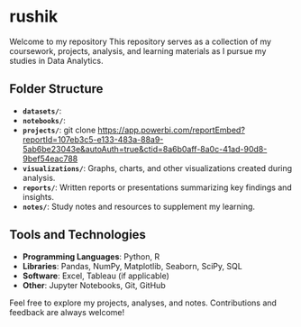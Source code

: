 # rushik
Welcome to my repository This repository serves as a collection of my coursework, projects, analysis, and learning materials as I pursue my studies in Data Analytics.

## Folder Structure

- **`datasets/`**: 
- **`notebooks/`**: 
- **`projects/`**: git clone https://app.powerbi.com/reportEmbed?reportId=107eb3c5-e133-483a-88a9-5ab6be23043e&autoAuth=true&ctid=8a6b0aff-8a0c-41ad-90d8-9bef54eac788
- **`visualizations/`**: Graphs, charts, and other visualizations created during analysis.
- **`reports/`**: Written reports or presentations summarizing key findings and insights.
- **`notes/`**: Study notes and resources to supplement my learning.

## Tools and Technologies

- **Programming Languages**: Python, R
- **Libraries**: Pandas, NumPy, Matplotlib, Seaborn, SciPy, SQL
- **Software**: Excel, Tableau (if applicable)
- **Other**: Jupyter Notebooks, Git, GitHub

Feel free to explore my projects, analyses, and notes. Contributions and feedback are always welcome!
